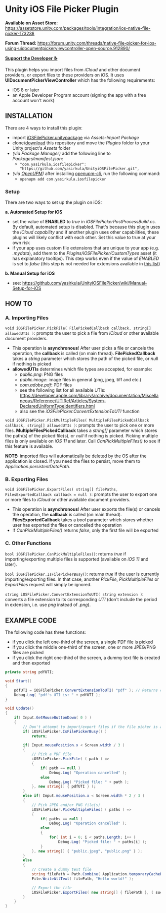 # Unity iOS File Picker Plugin

**Available on Asset Store:** https://assetstore.unity.com/packages/tools/integration/ios-native-file-picker-173238

**Forum Thread:** https://forum.unity.com/threads/native-file-picker-for-ios-using-uidocumentpickerviewcontroller-open-source.912890/

**[Support the Developer ☕](https://yasirkula.itch.io/unity3d)**

This plugin helps you import files from *iCloud* and other document providers, or export files to these providers on iOS. It uses **UIDocumentPickerViewController** which has the following requirements:

- iOS 8 or later
- an Apple Developer Program account (signing the app with a free account won't work)

## INSTALLATION

There are 4 ways to install this plugin:

- import [iOSFilePicker.unitypackage](https://github.com/yasirkula/UnityiOSFilePicker/releases) via *Assets-Import Package*
- clone/[download](https://github.com/yasirkula/UnityiOSFilePicker/archive/master.zip) this repository and move the *Plugins* folder to your Unity project's *Assets* folder
- *(via Package Manager)* add the following line to *Packages/manifest.json*:
  - `"com.yasirkula.iosfilepicker": "https://github.com/yasirkula/UnityiOSFilePicker.git",`
- *(via [OpenUPM](https://openupm.com))* after installing [openupm-cli](https://github.com/openupm/openupm-cli), run the following command:
  - `openupm add com.yasirkula.iosfilepicker`

### Setup

There are two ways to set up the plugin on iOS:

**a. Automated Setup for iOS**

- set the value of **ENABLED** to *true* in *iOSFilePickerPostProcessBuild.cs*. By default, automated setup is disabled. That's because this plugin uses the *iCloud capability* and if another plugin uses other capabilities, these plugins will likely conflict with each other. Set this value to true at your own risk
- if your app uses custom file extensions that are unique to your app (e.g. *.mydata*), add them to the *Plugins/iOSFilePicker/CustomTypes* asset (it has explanatory tooltips). This step works even if the value of *ENABLED* is set to *false* (this step is not needed for extensions available in [this list](https://developer.apple.com/library/archive/documentation/Miscellaneous/Reference/UTIRef/Articles/System-DeclaredUniformTypeIdentifiers.html))

**b. Manual Setup for iOS**

- see: https://github.com/yasirkula/UnityiOSFilePicker/wiki/Manual-Setup-for-iOS

## HOW TO

### A. Importing Files

`void iOSFilePicker.PickFile( FilePickedCallback callback, string[] allowedUTIs )`: prompts the user to pick a file from *iCloud* or other available document providers.
- This operation is **asynchronous**! After user picks a file or cancels the operation, the **callback** is called (on main thread). **FilePickedCallback** takes a *string* parameter which stores the path of the picked file, or *null* if nothing is picked
- **allowedUTIs** determines which file types are accepted, for example:
  - *public.png*: PNG files
  - *public.image*: image files in general (png, jpeg, tiff and etc.)
  - *com.adobe.pdf*: PDF files
  - see the following list for all available UTIs: https://developer.apple.com/library/archive/documentation/Miscellaneous/Reference/UTIRef/Articles/System-DeclaredUniformTypeIdentifiers.html
  - also see the *iOSFilePicker.ConvertExtensionToUTI* function

`void iOSFilePicker.PickMultipleFiles( MultipleFilesPickedCallback callback, string[] allowedUTIs )`: prompts the user to pick one or more files. **MultipleFilesPickedCallback** takes a *string[]* parameter which stores the path(s) of the picked file(s), or *null* if nothing is picked. Picking multiple files is only available on *iOS 11* and later. Call *CanPickMultipleFiles()* to see if this feature is available.

**NOTE:** imported files will automatically be deleted by the OS after the application is closed. If you need the files to persist, move them to *Application.persistentDataPath*.

### B. Exporting Files

`void iOSFilePicker.ExportFiles( string[] filePaths, FilesExportedCallback callback = null )`: prompts the user to export one or more files to *iCloud* or other available document providers.
- This operation is **asynchronous**! After user exports the file(s) or cancels the operation, the **callback** is called (on main thread). **FilesExportedCallback** takes a *bool* parameter which stores whether user has exported the files or cancelled the operation
- If *CanPickMultipleFiles()* returns *false*, only the first file will be exported

### C. Other Functions

`bool iOSFilePicker.CanPickMultipleFiles()`: returns *true* if importing/exporting multiple files is supported (available on *iOS 11* and later).

`bool iOSFilePicker.IsFilePickerBusy()`: returns *true* if the user is currently importing/exporting files. In that case, another *PickFile*, *PickMultipleFiles* or *ExportFiles* request will simply be ignored.

`string iOSFilePicker.ConvertExtensionToUTI( string extension )`: converts a file extension to its corresponding *UTI* (don't include the period in extension, i.e. use *png* instead of *.png*).

## EXAMPLE CODE

The following code has three functions:

- if you click the left one-third of the screen, a single PDF file is picked
- if you click the middle one-third of the screen, one or more JPEG/PNG files are picked
- if you click the right one-third of the screen, a dummy text file is created and then exported

```csharp
private string pdfUTI;

void Start()
{
	pdfUTI = iOSFilePicker.ConvertExtensionToUTI( "pdf" ); // Returns com.adobe.pdf
	Debug.Log( "pdf's UTI is: " + pdfUTI );
}

void Update()
{
	if( Input.GetMouseButtonDown( 0 ) )
	{
		// Don't attempt to import/export files if the file picker is already open
		if( iOSFilePicker.IsFilePickerBusy() )
			return;

		if( Input.mousePosition.x < Screen.width / 3 )
		{
			// Pick a PDF file
			iOSFilePicker.PickFile( ( path ) =>
			{
				if( path == null )
					Debug.Log( "Operation cancelled" );
				else
					Debug.Log( "Picked file: " + path );
			}, new string[] { pdfUTI } );
		}
		else if( Input.mousePosition.x < Screen.width * 2 / 3 )
		{
			// Pick JPEG and/or PNG file(s)
			iOSFilePicker.PickMultipleFiles( ( paths ) =>
			{
				if( paths == null )
					Debug.Log( "Operation cancelled" );
				else
				{
					for( int i = 0; i < paths.Length; i++ )
						Debug.Log( "Picked file: " + paths[i] );
				}
			}, new string[] { "public.jpeg", "public.png" } );
		}
		else
		{
			// Create a dummy text file
			string filePath = Path.Combine( Application.temporaryCachePath, "test.txt" );
			File.WriteAllText( filePath, "Hello world!" );

			// Export the file
			iOSFilePicker.ExportFiles( new string[] { filePath }, ( success ) => Debug.Log( "File(s) exported: " + success ) );
		}
	}
}
```
